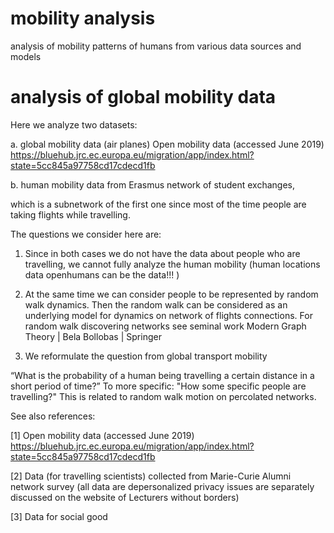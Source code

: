 # mobility analysis
analysis of mobility patterns of humans from various data sources and models

# analysis of global mobility data
Here we analyze two datasets: 

a. global mobility data (air planes) 
Open mobility data (accessed June 2019)
https://bluehub.jrc.ec.europa.eu/migration/app/index.html?state=5cc845a97758cd17cdecd1fb


b. human mobility data from Erasmus network of student exchanges, 

which is a subnetwork of the first one since most of the time 
people are taking flights while travelling. 

The questions we consider here are:

1. Since in both cases we do not have the data about people who are travelling, 
we cannot fully analyze the human mobility
(human locations data openhumans can be the data!!! )

2. At the same time we can consider people to be represented by 
random walk dynamics.
Then the random walk can be considered as an underlying model for 
dynamics on network of flights connections.
For random walk discovering networks see seminal work Modern Graph Theory | Bela Bollobas | Springer

3. We reformulate the question from global transport mobility 

“What is the probability of a human being travelling a certain distance in a short period of time?” 
To more specific:
"How some specific people are travelling?"
This is related to random walk motion on percolated networks.

See also references: 

[1] Open mobility data (accessed June 2019)
https://bluehub.jrc.ec.europa.eu/migration/app/index.html?state=5cc845a97758cd17cdecd1fb

[2] Data (for travelling scientists) collected from Marie-Curie Alumni network survey (all data
are depersonalized privacy issues are separately discussed on the website of Lecturers without
borders)

[3] Data for social good

